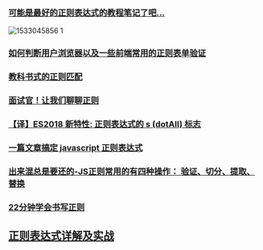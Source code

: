 ### [可能是最好的正则表达式的教程笔记了吧...](https://juejin.im/post/5b5db5b8e51d4519155720d2#comment)
![1533045856 1](https://user-images.githubusercontent.com/16753554/43464913-ca6b33c2-950e-11e8-9cb9-febe0d7d20bb.jpg)
### [如何判断用户浏览器以及一些前端常用的正则表单验证](https://juejin.im/post/5aed6da16fb9a07aac2457f6)
### [教科书式的正则匹配](https://juejin.im/post/5b0cf331f265da0905017b48)
### [面试官！让我们聊聊正则](https://juejin.im/post/5b62717ee51d4519873f858a)
### [【译】ES2018 新特性: 正则表达式的 s (dotAll) 标志](https://juejin.im/post/5b6a86f2f265da0f9c67c999)
### [一篇文章搞定 javascript 正则表达式](https://juejin.im/post/5b6adc7ee51d4534b8587560)
### [出来混总是要还的-JS正则常用的有四种操作： 验证、切分、提取、替换](https://juejin.im/post/5bcd3703518825778c497908)
### [22分钟学会书写正则](https://segmentfault.com/a/1190000016964825)
## [正则表达式详解及实战](https://juejin.im/post/5bf174396fb9a049ca36f13d)
